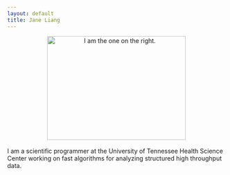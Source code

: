 ```yaml
---
layout: default
title: Jane Liang
---
```


<center><img src="{{ site.url }}/media/chicken.jpg" width="320" height="240" title="I am the one on the right."/></center>
<br>
I am a scientific programmer at the University of Tennessee Health Science Center working on fast algorithms for analyzing structured high throughput data. 